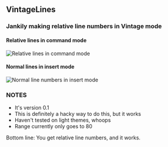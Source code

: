 ## VintageLines
### Jankily making relative line numbers in Vintage mode

#### Relative lines in command mode
![Relative lines in command mode](https://raw.github.com/tmanderson/VintageLines/master/screenshots/screenshot1.png)

#### Normal lines in insert mode
![Normal line numbers in insert mode](https://raw.github.com/tmanderson/VintageLines/master/screenshots/screenshot2.png)

### NOTES
- It's version 0.1
- This is definitely a hacky way to do this, but it works
- Haven't tested on light themes, whoops
- Range currently only goes to 80

Bottom line: You get relative line numbers, and it works.
